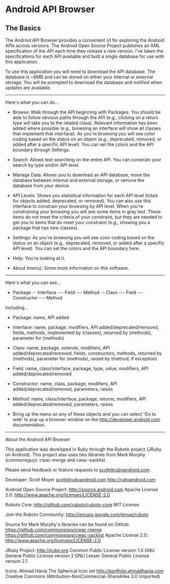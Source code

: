 Android API Browser
=============

The Basics
-------

The Android API Browser provides a convenient UI for exploring the Android APIs across versions. The Android Open Source Project publishes an XML specification of the API each time they release a new version. I've taken the specifications for each API available and built a single database for use with this application.

To use this application you will need to download the API database. The database is ~8MB and can be stored on either your internal or external storage. You will be prompted to download the database and notified when updates are available.

-------
Here's what you can do...

* Browse: Walk through the API beginning with Packages. You should be able to follow obvious paths through the API (e.g., clicking on a return type will take you to the related class). Relevant information has been added where possible (e.g., browsing an interface will show all classes that implement that interface). As you're browsing you will see color coding based on the status on an object (e.g., deprecated, removed, or added after a specific API level). You can set the colors and the API boundary through Settings.

* Search: Allows text searching on the entire API. You can constrain your search by type and/or API level.

* Manage Data: Allows you to download an API database, move the database between internal and external storage, or remove the database from your device.

* API Levels: Shows you statistical information for each API level (totals for objects added, deprecated, or removed). You can also use this interface to constrain your browsing by API level. When you're constraining your browsing you will see some items in gray text. These items do not meet the criteria of your constraint, but they are needed to get you to items that do meet your constraint (e.g., showing you a package that has new classes).

* Settings: As you're browsing you will see color coding based on the status on an object (e.g., deprecated, removed, or added after a specific API level). You can set the colors and the API boundary here.

* Help: You're looking at it.

* About (menu): Some more information on this software.

-------
Here's what you can see...

- Package
-- Interface 
--- Field
--- Method
-- Class 
--- Field
--- Constructor
--- Method

Including...

* Package: name, API added

* Interface: name, package, modifiers, API added/deprecated/removed, fields, methods, implemented by (classes), returned by (methods), parameter for (methods)

* Class: name, package, extends, modifiers, API added/deprecated/removed, fields, constructors, methods, returned by (methods), parameter for (methods), raised by (method, if exception)

* Field: name, class/interface, package, type, value, modifiers, API added/deprecated/removed

* Constructor: name, class, package, modifiers, API added/deprecated/removed, parameters, raises

* Method: name, class/interface, package, returns, modifiers, API added/deprecated/removed, parameters, raises

* Bring up the menu on any of these objects and you can select 'Go to web' to pop up a browser window on the http://developer.android.com documentation.

-------
About the Android API Browser

This application was developed in Ruby through the Ruboto project (JRuby on Android). This project also uses two libraries from Mark Murphy (commonsguy): cwac-merge and cwac-sacklist.

Please send feedback or feature requests to scott@rubyandroid.com.

Developer:
Scott Moyer
scott@rubyandroid.com
http://rubyandroid.com

Android Open Source Project:
http://source.android.com
Apache License 2.0: http://www.apache.org/licenses/LICENSE-2.0

Ruboto Core:
http://github.com/ruboto/ruboto-core
MIT License

Join the Ruboto Community:
http://groups.google.com/group/ruboto

Source for Mark Murphy's libraries can be found on Github:
https://github.com/commonsguy/cwac-merge
https://github.com/commonsguy/cwac-sacklist
Apache License 2.0: http://www.apache.org/licenses/LICENSE-2.0

JRuby Project:
http://jruby.org
Common Public License version 1.0
GNU General Public License version 2
GNU Lesser General Public License version 2.1

Icons:
Ahmad Hania
The Spherical Icon set
http://portfolio.ahmadhania.com
Creative Commons (Attribution-NonCommercial-ShareAlike 3.0 Unported)


